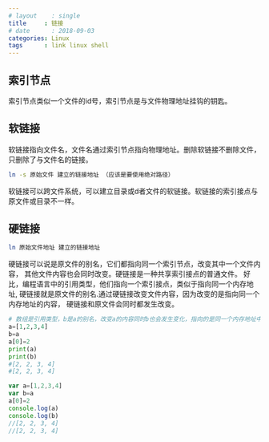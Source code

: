 ```yaml
---
# layout    : single
title     : 链接
# date      : 2018-09-03
categories: Linux
tags      : link linux shell
---
```


## 索引节点
索引节点类似一个文件的id号，索引节点是与文件物理地址挂钩的钥匙。
## 软链接
软链接指向文件名，文件名通过索引节点指向物理地址。删除软链接不删除文件，只删除了与文件名的链接。

```bash
ln -s 原始文件 建立的链接地址 （应该是要使用绝对路径）
```
软链接可以跨文件系统，可以建立目录或d者文件的软链接。软链接的索引接点与原文件或目录不一样。
## 硬链接
```bash
ln 原始文件地址 建立的链接地址
```
硬链接可以说是原文件的别名，它们都指向同一个索引节点，改变其中一个文件内容，
其他文件内容也会同时改变。硬链接是一种共享索引接点的普通文件。
好比，编程语言中的引用类型，他们指向一个索引接点，类似于指向同一个内存地址,
硬链接就是原文件的别名.通过硬链接改变文件内容，因为改变的是指向同一个内存地址的内容，
硬链接和原文件会同时都发生改变。

```python
# 数组是引用类型，b是a的别名，改变a的内容同时b也会发生变化，指向的是同一个内存地址中的数据。硬链接也是一个道理。
a=[1,2,3,4]
b=a
a[0]=2
print(a)
print(b)
#[2, 2, 3, 4]
#[2, 2, 3, 4]
```
```js
var a=[1,2,3,4]
var b=a
a[0]=2
console.log(a)
console.log(b)
//[2, 2, 3, 4]
//[2, 2, 3, 4]
```